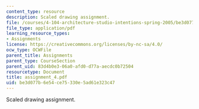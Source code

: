 ```yaml
---
content_type: resource
description: Scaled drawing assignment.
file: /courses/4-104-architecture-studio-intentions-spring-2005/be3d077b6e54ce75330e5ad61e323c47_assignment_4.pdf
file_type: application/pdf
learning_resource_types:
- Assignments
license: https://creativecommons.org/licenses/by-nc-sa/4.0/
ocw_type: OCWFile
parent_title: Assignments
parent_type: CourseSection
parent_uid: 83d4b0e3-06a0-afd0-d77a-aecdc0b72504
resourcetype: Document
title: assignment_4.pdf
uid: be3d077b-6e54-ce75-330e-5ad61e323c47
---
```

Scaled drawing assignment.